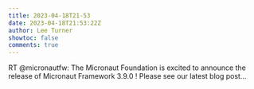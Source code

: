 ```yaml
---
title: 2023-04-18T21-53
date: 2023-04-18T21:53:22Z
author: Lee Turner
showtoc: false
comments: true
---
```


RT @micronautfw: The Micronaut Foundation is excited to announce the release of Micronaut Framework 3.9.0 ! Please see our latest blog post…

